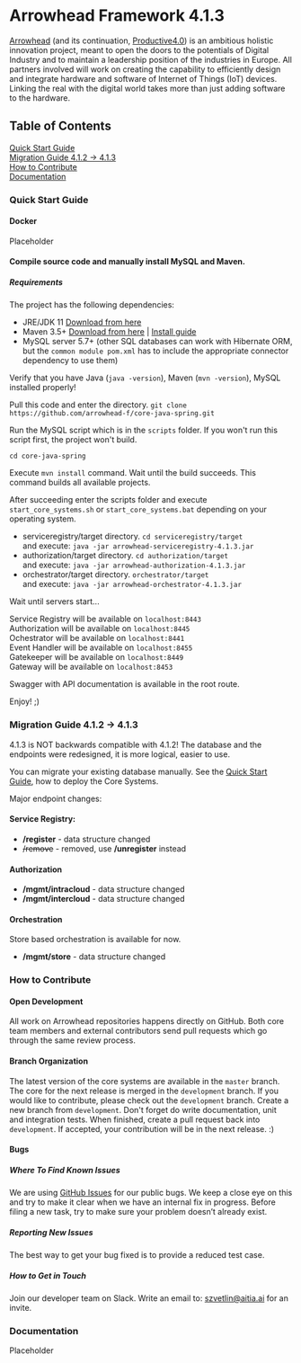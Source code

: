 # Arrowhead Framework 4.1.3

[Arrowhead](http://www.arrowhead.eu/) (and its continuation, [Productive4.0](https://productive40.eu/)) is an ambitious holistic innovation project,
 meant to open the doors to the potentials of Digital Industry and to maintain a leadership position of the industries in Europe. All partners involved will work on creating the capability to efficiently design and integrate hardware and software of Internet of Things (IoT) devices. Linking the real with the digital world takes more than just adding software to the hardware.
 
 
## Table of Contents
[Quick Start Guide](#quickstart)<br />
[Migration Guide 4.1.2 -> 4.1.3](#migration)<br />
[How to Contribute](#howtocontribute)<br />
[Documentation](#documentation)<br /> 
 
 
<a name="quickstart" />

### Quick Start Guide

#### Docker

Placeholder

#### Compile source code and manually install MySQL and Maven.
##### Requirements

The project has the following dependencies:
* JRE/JDK 11 [Download from here](https://www.oracle.com/technetwork/java/javase/downloads/jdk11-downloads-5066655.html)
* Maven 3.5+ [Download from here](http://maven.apache.org/download.cgi) | [Install guide](https://www.baeldung.com/install-maven-on-windows-linux-mac)
* MySQL server 5.7+ (other SQL databases can work with Hibernate ORM, but the `common module pom.xml` has to include the appropriate connector 
dependency to use them)

Verify that you have Java (```java -version```), Maven (```mvn -version```), MySQL installed properly!

Pull this code and enter the directory. 
```git clone https://github.com/arrowhead-f/core-java-spring.git```

Run the MySQL script which is in the ```scripts``` folder. If you won't run this script first, the project won't build. 

```cd core-java-spring```

Execute ```mvn install``` command. Wait until the build succeeds. 
This command builds all available projects. <br />

After succeeding enter the scripts folder and execute ```start_core_systems.sh``` or ```start_core_systems.bat``` depending on your operating system.
- serviceregistry/target directory.
```cd serviceregistry/target``` <br />and execute: ```java -jar arrowhead-serviceregistry-4.1.3.jar```
- authorization/target directory. ```cd authorization/target``` <br />and execute: ```java -jar arrowhead-authorization-4.1.3.jar``` 
- orchestrator/target directory. ```orchestrator/target``` <br />and execute: ```java -jar arrowhead-orchestrator-4.1.3.jar```


Wait until servers start...

Service Registry will be available on ```localhost:8443``` <br />
Authorization will be available on ```localhost:8445``` <br />
Ochestrator will be available on ```localhost:8441``` <br />
Event Handler will be available on ```localhost:8455``` <br />
Gatekeeper will be available on ```localhost:8449``` <br />
Gateway will be available on ```localhost:8453``` <br />

Swagger with API documentation is available in the root route.

Enjoy! ;)


<a name="migration" />

### Migration Guide 4.1.2 -> 4.1.3

4.1.3 is NOT backwards compatible with 4.1.2! The database and the endpoints were redesigned, it is more logical, easier to use.

You can migrate your existing database manually. See the [Quick Start Guide](#quickstart), how to deploy the Core Systems.

Major endpoint changes:<br />

#### Service Registry:
 * __/register__ - data structure changed
 * ~~/remove~~ - removed, use __/unregister__ instead 
 
#### Authorization
 * __/mgmt/intracloud__ - data structure changed
 * __/mgmt/intercloud__ - data structure changed
 
#### Orchestration
 Store based orchestration is available for now.
 * __/mgmt/store__ - data structure changed
 

<a name="howtocontribute" />

### How to Contribute

#### Open Development

All work on Arrowhead repositories happens directly on GitHub. Both core team members and external contributors send pull requests which go through the same review process.

#### Branch Organization

The latest version of the core systems are available in the ```master``` branch. The core for the next release is merged in the ```development``` branch. If you would like to contribute, please check out the ```development``` branch. Create a new branch from ```development```. Don't forget do write documentation, unit and integration tests. When finished, create a pull request back into ```development```. If accepted, your contribution will be in the next release. :)

#### Bugs

##### Where To Find Known Issues
We are using [GitHub Issues](https://github.com/arrowhead-f/core-java-spring/issues) for our public bugs. We keep a close eye on this and try to make it clear when we have an internal fix in progress. Before filing a new task, try to make sure your problem doesn’t already exist.

##### Reporting New Issues
The best way to get your bug fixed is to provide a reduced test case.

##### How to Get in Touch
Join our developer team on Slack. Write an email to: [szvetlin@aitia.ai](mailto:szvetlin@aitia.ai) for an invite. 

<a name="documentation" />

### Documentation 
 
 Placeholder